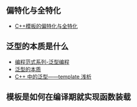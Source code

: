 ## 偏特化与全特化
- [C++模板的偏特化与全特化](https://harttle.land/2015/10/03/cpp-template.html)

## 泛型的本质是什么
- [编程范式系列-泛型编程](https://llchen60.com/%E7%BC%96%E7%A8%8B%E8%8C%83%E5%BC%8F%E7%B3%BB%E5%88%97-%E6%B3%9B%E5%9E%8B%E7%BC%96%E7%A8%8B/)
- [泛型的本质](https://mendylee.gitbooks.io/geeker-study-courses/content/bian-cheng-fan-shi-pian/lei-xing-xi-tong-he-fan-xing-de-ben-zhi.html)
- [C++ 中的泛型——template 浅析](https://blog.n0texpecterr0r.cn/2019/09/20/%E3%80%90c%E3%80%91c%E6%A8%A1%E6%9D%BF%E6%B5%85%E6%9E%90/)


## 模板是如何在编译期就实现函数装载
